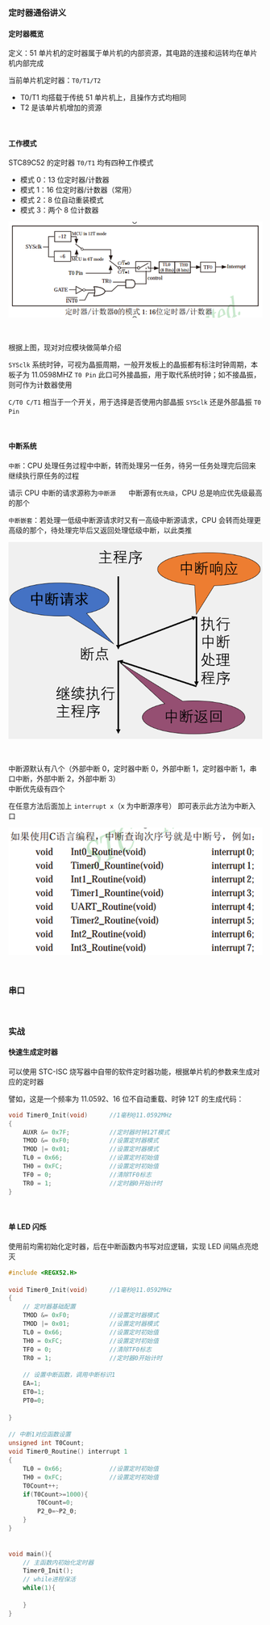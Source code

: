 ### 定时器通俗讲义

#### 定时器概览

定义：51 单片机的定时器属于单片机的内部资源，其电路的连接和运转均在单片机内部完成

当前单片机定时器：`T0/T1/T2`

- T0/T1 均搭载于传统 51 单片机上，且操作方式均相同
- T2 是该单片机增加的资源

<br>

#### 工作模式

STC89C52 的定时器 `T0/T1` 均有四种工作模式

- 模式 0：13 位定时器/计数器
- 模式 1：16 位定时器/计数器（常用）
- 模式 2：8 位自动重装模式
- 模式 3：两个 8 位计数器

![](./images/pz6/p1.png)

<br>

根据上图，现对对应模块做简单介绍

`SYSclk` 系统时钟，可视为晶振周期，一般开发板上的晶振都有标注时钟周期，本板子为 11.0598MHZ
`T0 Pin` 此口可外接晶振，用于取代系统时钟；如不接晶振，则可作为计数器使用

`C/T0 C/T1` 相当于一个开关，用于选择是否使用内部晶振 `SYSclk` 还是外部晶振 `T0 Pin`

<br>

#### 中断系统

`中断`：CPU 处理任务过程中中断，转而处理另一任务，待另一任务处理完后回来继续执行原任务的过程

请示 CPU 中断的请求源称为`中断源  
`
中断源有`优先级`，CPU 总是响应优先级最高的那个

`中断嵌套`：若处理一低级中断源请求时又有一高级中断源请求，CPU 会转而处理更高级的那个，待处理完毕后又返回处理低级中断，以此类推

![](./images/pz6/p2.png)

<br>

中断源默认有八个（外部中断 0，定时器中断 0，外部中断 1，定时器中断 1，串口中断，外部中断 2，外部中断 3）  
中断优先级有四个

在任意方法后面加上 `interrupt x`（x 为中断源序号） 即可表示此方法为中断入口

![](./images/pz6/p3.png)

<br>

### 串口



<br>

### 实战

#### 快速生成定时器

可以使用 STC-ISC 烧写器中自带的软件定时器功能，根据单片机的参数来生成对应的定时器

譬如，这是一个频率为 11.0592、16 位不自动重载、时钟 12T 的生成代码：

```c
void Timer0_Init(void)		//1毫秒@11.0592MHz
{
	AUXR &= 0x7F;			//定时器时钟12T模式
	TMOD &= 0xF0;			//设置定时器模式
	TMOD |= 0x01;			//设置定时器模式
	TL0 = 0x66;				//设置定时初始值
	TH0 = 0xFC;				//设置定时初始值
	TF0 = 0;				//清除TF0标志
	TR0 = 1;				//定时器0开始计时
}
```

<br>

#### 单 LED 闪烁

使用前均需初始化定时器，后在中断函数内书写对应逻辑，实现 LED 间隔点亮熄灭

```c
#include <REGX52.H>

void Timer0_Init(void)		//1毫秒@11.0592MHz
{
    // 定时器基础配置
	TMOD &= 0xF0;			//设置定时器模式
	TMOD |= 0x01;			//设置定时器模式
	TL0 = 0x66;				//设置定时初始值
	TH0 = 0xFC;				//设置定时初始值
	TF0 = 0;				//清除TF0标志
	TR0 = 1;				//定时器0开始计时

    // 设置中断函数，调用中断标识1
	EA=1;
	ET0=1;
	PT0=0;

}

// 中断1对应函数设置
unsigned int T0Count;
void Timer0_Routine() interrupt 1
{
	TL0 = 0x66;				//设置定时初始值
	TH0 = 0xFC;				//设置定时初始值
	T0Count++;
	if(T0Count>=1000){
		T0Count=0;
		P2_0=~P2_0;
	}
}


void main(){
    // 主函数内初始化定时器
	Timer0_Init();
    // while进程保活
	while(1){

	}
}
```

<br>

####
